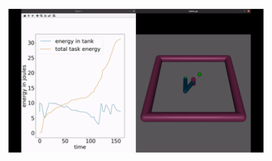 <!-- 
<p align="center">
  <img src="images/carsmallest.gif" />
</p> -->
![](pics/reacher-2d-1.gif)
